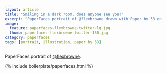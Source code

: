 ```yaml
---
layout: article
title: "Smiling in a dark room, does anyone see you?"
excerpt: "PaperFaces portrait of @flexbrowne drawn with Paper by 53 on an iPad."
image: 
  feature: paperfaces-flexbrowne-twitter-lg.jpg
  thumb: paperfaces-flexbrowne-twitter-150.jpg
category: paperfaces
tags: [portrait, illustration, paper by 53]
---
```


PaperFaces portrait of [@flexbrowne](http://twitter.com/flexbrowne).

{% include boilerplate/paperfaces.html %}
